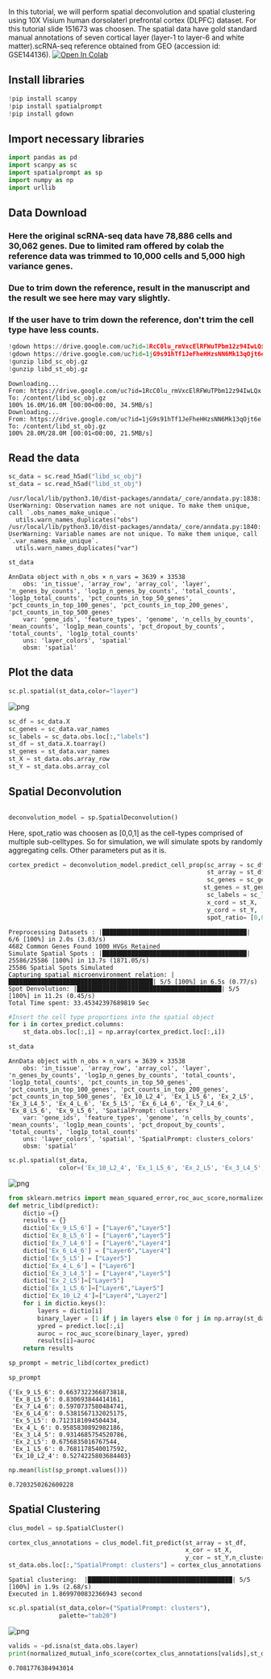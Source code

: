 In this tutorial, we will perform spatial deconvolution and spatial clustering using 10X Visium human dorsolaterl prefrontal cortex (DLPFC) dataset. For this tutorial slide 151673 was choosen. The spatial data have gold standard manual annotations of seven cortical layer (layer-1 to layer-6 and white matter).scRNA-seq reference obtained from GEO (accession id: GSE144136).
[![Open In Colab](https://colab.research.google.com/assets/colab-badge.svg)](https://colab.research.google.com/drive/1hfn10gV3NbG4guAgOb1DRkSam4RxfdI1?usp=sharing)

## Install libraries


```python
!pip install scanpy
!pip install spatialprompt
!pip install gdown
```

## Import necessary libraries


```python
import pandas as pd
import scanpy as sc
import spatialprompt as sp
import numpy as np
import urllib
```

## Data Download
### Here the original scRNA-seq data have 78,886 cells and 30,062 genes. Due to limited ram offered by colab the reference data was trimmed to 10,000 cells and 5,000 high variance genes.
### Due to trim down the reference, result in the manuscript and the result we see here may vary slightly.
### If the user have to trim down the reference, don't trim the cell type have less counts.


```python
!gdown https://drive.google.com/uc?id=1RcC0lu_rmVxcElRFWuTPbm12z94IwLQx
!gdown https://drive.google.com/uc?id=1jG9s91hTf1JeFheHHzsNN6Mk13qOjt6e
!gunzip libd_sc_obj.gz
!gunzip libd_st_obj.gz
```

    Downloading...
    From: https://drive.google.com/uc?id=1RcC0lu_rmVxcElRFWuTPbm12z94IwLQx
    To: /content/libd_sc_obj.gz
    100% 16.0M/16.0M [00:00<00:00, 34.5MB/s]
    Downloading...
    From: https://drive.google.com/uc?id=1jG9s91hTf1JeFheHHzsNN6Mk13qOjt6e
    To: /content/libd_st_obj.gz
    100% 28.0M/28.0M [00:01<00:00, 21.5MB/s]


## Read the data


```python
sc_data = sc.read_h5ad("libd_sc_obj")
st_data = sc.read_h5ad("libd_st_obj")
```

    /usr/local/lib/python3.10/dist-packages/anndata/_core/anndata.py:1838: UserWarning: Observation names are not unique. To make them unique, call `.obs_names_make_unique`.
      utils.warn_names_duplicates("obs")
    /usr/local/lib/python3.10/dist-packages/anndata/_core/anndata.py:1840: UserWarning: Variable names are not unique. To make them unique, call `.var_names_make_unique`.
      utils.warn_names_duplicates("var")



```python
st_data
```




    AnnData object with n_obs × n_vars = 3639 × 33538
        obs: 'in_tissue', 'array_row', 'array_col', 'layer', 'n_genes_by_counts', 'log1p_n_genes_by_counts', 'total_counts', 'log1p_total_counts', 'pct_counts_in_top_50_genes', 'pct_counts_in_top_100_genes', 'pct_counts_in_top_200_genes', 'pct_counts_in_top_500_genes'
        var: 'gene_ids', 'feature_types', 'genome', 'n_cells_by_counts', 'mean_counts', 'log1p_mean_counts', 'pct_dropout_by_counts', 'total_counts', 'log1p_total_counts'
        uns: 'layer_colors', 'spatial'
        obsm: 'spatial'



## Plot the data


```python
sc.pl.spatial(st_data,color="layer")
```


    
![png](Tutorial_2_DLPFC_files/Tutorial_2_DLPFC_11_0.png)
    



```python
sc_df = sc_data.X
sc_genes = sc_data.var_names
sc_labels = sc_data.obs.loc[:,"labels"]
st_df = st_data.X.toarray()
st_genes = st_data.var_names
st_X = st_data.obs.array_row
st_Y = st_data.obs.array_col
```

## Spatial Deconvolution


```python

```


```python
deconvolution_model = sp.SpatialDeconvolution()
```

Here, spot_ratio was choosen as [0,0,1] as the cell-types comprised of multiple sub-celltypes. So for simulation, we will simulate spots by randomly aggregating cells. Other parameters put as it is.


```python
cortex_predict = deconvolution_model.predict_cell_prop(sc_array = sc_df,
                                                       st_array = st_df,
                                                       sc_genes = sc_genes,
                                                      st_genes = st_genes,
                                                       sc_labels = sc_labels,
                                                       x_cord = st_X,
                                                       y_cord = st_Y,
                                                       spot_ratio= [0,0,1])
```

    Preprocessing Datasets : |████████████████████████████████████████| 6/6 [100%] in 2.0s (3.03/s) 
    4682 Common Genes Found 1000 HVGs Retained
    Simulate Spatial Spots : |████████████████████████████████████████| 25586/25586 [100%] in 13.7s (1871.05/s) 
    25586 Spatial Spots Simulated
    Capturing spatial microenvironment relation: |████████████████████████████████████████| 5/5 [100%] in 6.5s (0.77/s) 
    Spot Denvolution: |████████████████████████████████████████| 5/5 [100%] in 11.2s (0.45/s) 
    Total Time spent: 33.45342397689819 Sec



```python
#Insert the cell type proportions into the spatial object
for i in cortex_predict.columns:
    st_data.obs.loc[:,i] = np.array(cortex_predict.loc[:,i])
```


```python
st_data
```




    AnnData object with n_obs × n_vars = 3639 × 33538
        obs: 'in_tissue', 'array_row', 'array_col', 'layer', 'n_genes_by_counts', 'log1p_n_genes_by_counts', 'total_counts', 'log1p_total_counts', 'pct_counts_in_top_50_genes', 'pct_counts_in_top_100_genes', 'pct_counts_in_top_200_genes', 'pct_counts_in_top_500_genes', 'Ex_10_L2_4', 'Ex_1_L5_6', 'Ex_2_L5', 'Ex_3_L4_5', 'Ex_4_L_6', 'Ex_5_L5', 'Ex_6_L4_6', 'Ex_7_L4_6', 'Ex_8_L5_6', 'Ex_9_L5_6', 'SpatialPrompt: clusters'
        var: 'gene_ids', 'feature_types', 'genome', 'n_cells_by_counts', 'mean_counts', 'log1p_mean_counts', 'pct_dropout_by_counts', 'total_counts', 'log1p_total_counts'
        uns: 'layer_colors', 'spatial', 'SpatialPrompt: clusters_colors'
        obsm: 'spatial'




```python
sc.pl.spatial(st_data,
              color=('Ex_10_L2_4', 'Ex_1_L5_6', 'Ex_2_L5', 'Ex_3_L4_5', 'Ex_4_L_6', 'Ex_5_L5', 'Ex_6_L4_6', 'Ex_7_L4_6', 'Ex_8_L5_6', 'Ex_9_L5_6'))
```


    
![png](Tutorial_2_DLPFC_files/Tutorial_2_DLPFC_20_0.png)
    



```python
from sklearn.metrics import mean_squared_error,roc_auc_score,normalized_mutual_info_score,adjusted_rand_score
def metric_libd(predict):
    dictio ={}
    results = {}
    dictio['Ex_9_L5_6'] = ["Layer6","Layer5"]
    dictio['Ex_8_L5_6'] = ["Layer6","Layer5"]
    dictio['Ex_7_L4_6'] = ["Layer6","Layer4"]
    dictio['Ex_6_L4_6'] = ["Layer6","Layer4"]
    dictio['Ex_5_L5'] = ["Layer5"]
    dictio['Ex_4_L_6'] = ["Layer6"]
    dictio['Ex_3_L4_5'] = ["Layer4","Layer5"]
    dictio['Ex_2_L5']=["Layer5"]
    dictio['Ex_1_L5_6']=["Layer6","Layer5"]
    dictio['Ex_10_L2_4']=["Layer4","Layer2"]
    for i in dictio.keys():
        layers = dictio[i]
        binary_layer = [1 if j in layers else 0 for j in np.array(st_data.obs.layer)]
        ypred = predict.loc[:,i]
        auroc = roc_auc_score(binary_layer, ypred)
        results[i]=auroc
    return results
```


```python
sp_prompt = metric_libd(cortex_predict)
```


```python
sp_prompt
```




    {'Ex_9_L5_6': 0.6637322366873818,
     'Ex_8_L5_6': 0.830693844414161,
     'Ex_7_L4_6': 0.5970737580484741,
     'Ex_6_L4_6': 0.5381567132025175,
     'Ex_5_L5': 0.7123181094504434,
     'Ex_4_L_6': 0.9585830892982186,
     'Ex_3_L4_5': 0.9314685754520786,
     'Ex_2_L5': 0.6756835016767544,
     'Ex_1_L5_6': 0.7681178540017592,
     'Ex_10_L2_4': 0.5274225803684403}




```python
np.mean(list(sp_prompt.values()))
```




    0.7203250262600228



## Spatial Clustering


```python
clus_model = sp.SpatialCluster()
```


```python
cortex_clus_annotations = clus_model.fit_predict(st_array = st_df,
                                                 x_cor = st_X,
                                                 y_cor = st_Y,n_cluster=7)
st_data.obs.loc[:,"SpatialPrompt: clusters"] = cortex_clus_annotations
```

    Spatial clustering:  |████████████████████████████████████████| 5/5 [100%] in 1.9s (2.68/s) 
    Executed in 1.8699700832366943 second



```python
sc.pl.spatial(st_data,color=("SpatialPrompt: clusters"),
              palette="tab20")
```


    
![png](Tutorial_2_DLPFC_files/Tutorial_2_DLPFC_28_0.png)
    



```python
valids = ~pd.isna(st_data.obs.layer)
print(normalized_mutual_info_score(cortex_clus_annotations[valids],st_data.obs.layer[valids]))
```

    0.7081776384943014

